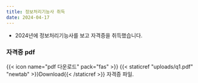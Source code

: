 ```yaml
---
title: 정보처리기능사 취득
date: 2024-04-17
---
```

- 2024년에 정보처리기능사를 보고 자격증을 취득했습니다.
  
### 자격증 pdf
{{< icon name="pdf 다운로드" pack="fas" >}} {{< staticref "uploads/q1.pdf" "newtab" >}}Download{{< /staticref >}} 자격증 파일.
